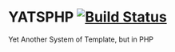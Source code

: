 YATSPHP [![Build Status](https://travis-ci.org/Progi1984/YATSPHP.png?branch=master)](https://travis-ci.org/Progi1984/YATSPHP)
=======

Yet Another System of Template, but in PHP
